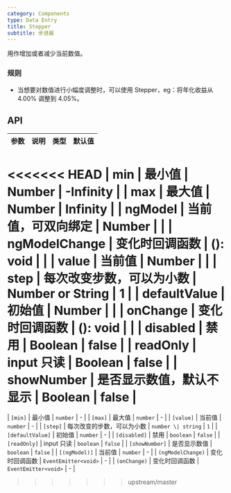 ```yaml
---
category: Components
type: Data Entry
title: Stepper
subtitle: 步进器
---
```


用作增加或者减少当前数值。

### 规则
- 当想要对数值进行小幅度调整时，可以使用 Stepper，eg：将年化收益从 4.00% 调整到 4.05%。

## API

参数 | 说明 | 类型 | 默认值
----|-----|------|------
<<<<<<< HEAD
| min     | 最小值   | Number | -Infinity        |
| max     | 最大值       | Number      | Infinity           |
| ngModel     | 当前值，可双向绑定  | Number      |   <span> </span>    |
| ngModelChange     | 变化时回调函数      | (): void      |  <span> </span>    |
| value     | 当前值       | Number      |   <span> </span>    |
| step     | 每次改变步数，可以为小数  | Number or String      |  1      |
| defaultValue     | 初始值       | Number      |    <span> </span>   |
| onChange     | 变化时回调函数      | (): void      |  <span> </span>    |
| disabled     | 禁用       | Boolean      |      false      |
| readOnly     | input 只读       | Boolean      |      false      |
| showNumber   | 是否显示数值，默认不显示  | Boolean      |      false      |
=======
| `[min]` | 最小值 | `number` | - |
| `[max]` | 最大值 | `number` | - |
| `[value]` | 当前值 | `number` | - |
| `[step]` | 每次改变的步数，可以为小数 | `number \| string` | `1` |
| `[defaultValue]` | 初始值 | `number` | - |
| `[disabled]` | 禁用 | `boolean` | `false` |
| `[readOnly]` | input 只读 | `boolean` | `false` |
| `[showNumber]` | 是否显示数值 | `boolean` | `false` |
| `[(ngModel)]` | 当前值 | `number` | - |
| `(ngModelChange)` | 变化时回调函数 | `EventEmitter<void>` | - |
| `(onChange)` | 变化时回调函数 | `EventEmitter<void>` | - |
>>>>>>> upstream/master
